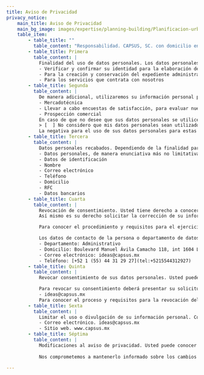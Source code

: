 ```yaml
---
title: Aviso de Privacidad
privacy_notice:
    main_title: Aviso de Privacidad
    main_bg_image: images/expertise/planning-building/Planificacion-urbana-banner.jpg
    table_item:
        - table_title: ""
          table_content: "Responsabilidad. CAPSUS, SC. con domicilio en Boulevard Manuel Ávila Camacho 118, int 1604 Lomas de Chapultepec, Alcaldía Miguel Hidalgo, c.p. 11000, en la entidad de Ciudad de México, país México, y portal de internet www.capsus.mx, es el responsable del uso y protección de sus datos personales, y al respecto le informamos lo siguiente:"
        - table_title: Primera
          table_content: |
            Finalidad del uso de datos personales. Los datos personales que recabamos de usted, los utilizaremos para las siguientes finalidades que están relacionadas con nuestro objeto social. 
            - Verificar y confirmar su identidad para la elaboración de contratos.
            - Para la creación y conservación del expediente administrativo.
            - Para los servicios que contrata con nosotros
        - table_title: Segunda
          table_content: |
            De manera adicional, utilizaremos su información personal para las siguientes finalidades secundarias que no son necesarias para el servicio solicitado, pero que nos permiten y facilitan brindarle una mejor atención.
            - Mercadotécnica
            - Llevar a cabo encuestas de satisfacción, para evaluar nuestra calidad en el servicio.
            - Prospección comercial
            En caso de que no desee que sus datos personales se utilicen para los fines secundarios indíquelo a continuación.
            > [  ] No considero que mis datos personales sean utilizados para los fines antes mencionados.
            La negativa para el uso de sus datos personales para estas finalidades no podrá ser motivo para que le neguemos los servicios y productos que contrata con nosotros.
        - table_title: Tercera
          table_content: |
            Datos personales recabados. Dependiendo de la finalidad para la que Usted nos otorgó sus datos personales, solicitaremos las siguientes categorías.
            - Datos personales, de manera enunciativa más no limitativa
            - Datos de identificación
            - Nombre
            - Correo electrónico
            - Teléfono
            - Domicilio
            - RFC
            - Datos bancarios
        - table_title: Cuarta
          table_content: |
            Revocación de consentimiento. Usted tiene derecho a conocer qué datos personales tenemos de usted, para que los utilizamos y las condiciones del uso que les damos (Acceso). 
            Así mismo es su derecho solicitar la corrección de su información personal en caso de que esté desactualizada, sea inexacta o incompleta (Rectificación); que la eliminemos de nuestros registros o bases de datos cuando considere que la misma no está siendo utilizada adecuadamente (cancelación), así como oponerse al uso de sus datos personales para fines específicos (Oposición). Estos derechos se conocen como derecho ARCO Para el ejercicio de cualquiera de los derechos ARCO, usted deberá presentar la solicitud respectiva a través del siguiente medio. Envío de correo electrónico ideas@capsus.mx

            Para conocer el procedimiento y requisitos para el ejercicio de los derechos ARCO, ponemos a su disposición el siguiente medio. www.capsus.mx

            Los datos de contacto de la persona o departamento de datos personales, que está a cargo de dar trámite a las solicitudes de derecho ARCO, es:
            - Departamento: Administrativo
            - Domicilio: Boulevard Manuel Ávila Camacho 118, int 1604 Lomas de Chapultepec, Miguel Hidalgo 11000, CDMX
            - Correo electrónico: ideas@capsus.mx
            - Teléfono: [+52 1 (55) 44 31 29 27](tel:+5215544312927)
        - table_title: Quinta
          table_content: |
            Revocar consentimiento de sus datos personales. Usted puede revocar el consentimiento que, en su caso, nos haya otorgado para el tratamiento de sus datos personales. Sin embargo, es importante que tenga en cuenta que no en todos los casos podremos atender su solicitud o concluir el uso de forma inmediata, ya que es posible que por alguna obligación legal requiramos seguir tratando sus datos personales. Asimismo, usted deberá considerar que, para ciertos fines, la revocación de su consentimiento implica que no le podamos seguir prestando el servicio que nos solicitó o la conclusión de su relación con nosotros. 

            Para revocar su consentimiento deberá presentar su solicitud a través del siguiente medio:
            - ideas@capsus.mx
            Para conocer el proceso y requisitos para la revocación del consentimiento, ponemos a su disposición el siguiente medio. www.capsus.mx
        - table_title: Sexta
          table_content: |
            Limitar el uso o divulgación de su información personal. Con objeto de que usted pueda limitar el uso y divulgación de su información personal, le ofrecemos los siguientes medios.
            - Correo electrónico. ideas@capsus.mx
            - Sitio web. www.capsus.mx
        - table_title: Séptima
          table_content: |
            Modificaciones al aviso de privacidad. Usted puede conocer los cambios en este aviso de privacidad. El presente aviso de privacidad puede sufrir modificaciones, cambios o actualizaciones derivadas de nuevo requerimientos legales, de nuestras propias necesidades por los productos o servicios que ofrecemos de nuestras prácticas de privacidad; de cambios en nuestro modelo de negocio o por otras causas.
            
            Nos comprometemos a mantenerlo informado sobre los cambios que pueda sufrir el presente aviso de privacidad, a través de nuestra página web. www.capsus.mx

---
```

